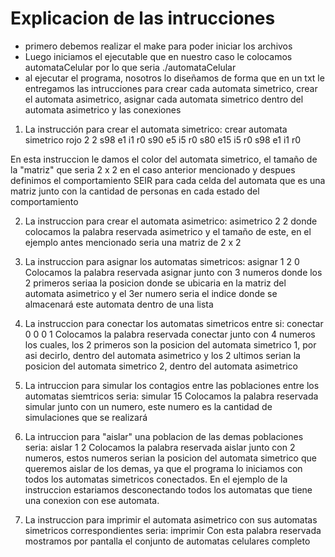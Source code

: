# Explicacion de las intrucciones

- primero debemos realizar el make para poder iniciar los archivos
- Luego iniciamos el ejecutable que en nuestro caso le colocamos automataCelular por lo que seria ./automataCelular
- al ejecutar el programa, nosotros lo diseñamos de forma que en un txt le entregamos las intrucciones para crear cada automata simetrico, crear el automata asimetrico, asignar cada automata simetrico dentro del automata asimetrico y las conexiones
 
1) La instrucción para crear el automata simetrico:
 crear automata simetrico rojo 2 2 s98 e1 i1 r0 s90 e5 i5 r0 s80 e15 i5 r0 s98 e1 i1 r0

En esta instruccion le damos el color del automata simetrico, el tamaño de la "matriz" que seria 2 x 2 en el caso anterior mencionado y despues definimos el comportamiento SEIR para cada celda del automata que es una matriz junto con la cantidad de personas en cada estado del comportamiento

2) La instruccion para crear el automata asimetrico:
asimetrico 2 2
donde colocamos la palabra reservada asimetrico y el tamaño de este, en el ejemplo antes mencionado seria una matriz de 2 x 2

3) La instruccion para asignar los automatas simetricos:
asignar 1 2 0
Colocamos la palabra reservada asignar junto con 3 numeros donde los 2 primeros seriaa la posicion donde se ubicaria en la matriz del automata asimetrico y el 3er numero seria el indice donde se almacenará este automata dentro de una lista

4) La instruccion para conectar los automatas simetricos entre si:
conectar 0 0 0 1
Colocamos la palabra reservada conectar junto con 4 numeros los cuales, los 2 primeros son la posicion del automata simetrico 1, por asi decirlo, dentro del automata asimetrico y los 2 ultimos serian la posicion del automata simetrico 2, dentro del automata asimetrico

5) La intruccion para simular los contagios entre las poblaciones entre los automatas siemtricos seria:
simular 15
Colocamos la palabra reservada simular junto con un numero, este numero es la cantidad de simulaciones que se realizará

6) La intruccion para "aislar" una poblacion de las demas poblaciones seria:
aislar 1 2
Colocamos la palabra reservada aislar junto con 2 numeros, estos numeros serian la posicion del automata simetrico que queremos aislar de los demas, ya que el programa lo iniciamos con todos los automatas simetricos conectados. En el ejemplo de la instruccion estariamos desconectando todos los automatas que tiene una conexion con ese automata.

7) La instruccion para imprimir el automata asimetrico con sus automatas simetricos correspondientes seria:
imprimir
Con esta palabra reservada mostramos por pantalla el conjunto de automatas celulares completo
